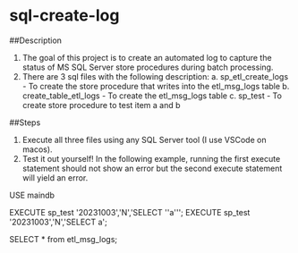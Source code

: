 # sql-create-log
##Description
1. The goal of this project is to create an automated log to capture the status of MS SQL Server store procedures during batch processing.
2. There are 3 sql files with the following description:
   a.  sp_etl_create_logs - To create the store procedure that writes into the etl_msg_logs table
   b.  create_table_etl_logs - To create the etl_msg_logs table
   c.  sp_test - To create store procedure to test item a and b

##Steps
1.  Execute all three files using any SQL Server tool (I use VSCode on macos).
2.  Test it out yourself! In the following example, running the first execute statement should not show an error but the second execute statement will yield an error.

USE maindb

EXECUTE sp_test '20231003','N','SELECT ''a''';
EXECUTE sp_test '20231003','N','SELECT a';

SELECT * from etl_msg_logs;
